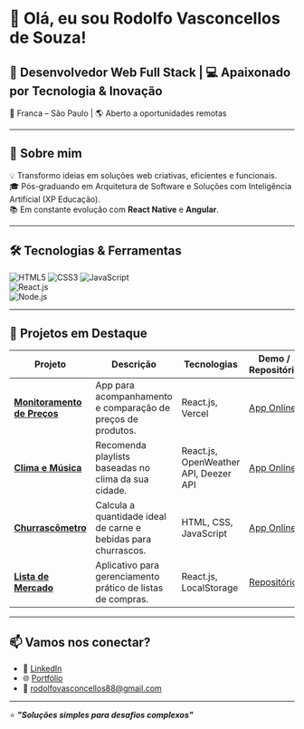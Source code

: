 # 👋 Olá, eu sou Rodolfo Vasconcellos de Souza!

## 🎯 Desenvolvedor Web Full Stack | 💻 Apaixonado por Tecnologia & Inovação  
📍 Franca – São Paulo | 🌎 Aberto a oportunidades remotas

---

## 🚀 Sobre mim  
💡 Transformo ideias em soluções web criativas, eficientes e funcionais.  
🎓 Pós-graduando em Arquitetura de Software e Soluções com Inteligência Artificial (XP Educação).  
📚 Em constante evolução com **React Native** e **Angular**.

---

## 🛠️ Tecnologias & Ferramentas  

![HTML5](https://img.shields.io/badge/HTML5-E34F26?style=for-the-badge&logo=html5&logoColor=white) 
![CSS3](https://img.shields.io/badge/CSS3-1572B6?style=for-the-badge&logo=css3&logoColor=white) 
![JavaScript](https://img.shields.io/badge/JavaScript-F7DF1E?style=for-the-badge&logo=javascript&logoColor=black)  
![React.js](https://img.shields.io/badge/React.js-61DAFB?style=for-the-badge&logo=react&logoColor=white)  
![Node.js](https://img.shields.io/badge/Node.js-339933?style=for-the-badge&logo=nodedotjs&logoColor=white)  

---

## 🌟 Projetos em Destaque

| Projeto                                             | Descrição                                                         | Tecnologias                    | Demo / Repositório                                         |
|----------------------------------------------------|-------------------------------------------------------------------|-------------------------------|------------------------------------------------------------|
| **[Monitoramento de Preços](https://github.com/rodolfosouza88/Monitoramento-de-Pre-os)** | App para acompanhamento e comparação de preços de produtos.       | React.js, Vercel              | [App Online](https://monitoramento-de-pre-os.vercel.app/)    |
| **[Clima e Música](https://github.com/rodolfosouza88/Clima-musica-App)**     | Recomenda playlists baseadas no clima da sua cidade.              | React.js, OpenWeather API, Deezer API | [App Online](https://app-climaemusica.netlify.app/)          |
| **[Churrascômetro](https://github.com/rodolfosouza88/churrascometro)**      | Calcula a quantidade ideal de carne e bebidas para churrascos.    | HTML, CSS, JavaScript          | [App Online](https://churrascometroproject.netlify.app/)     |
| **[Lista de Mercado](https://github.com/rodolfosouza88/lista-de-mercado)**   | Aplicativo para gerenciamento prático de listas de compras.       | React.js, LocalStorage         | [Repositório](https://github.com/rodolfosouza88/lista-de-mercado) |

---

## 📫 Vamos nos conectar?  

- 💼 [LinkedIn](https://www.linkedin.com/in/rodolfosouza88/)  
- 🌐 [Portfólio](https://rodolfosouza-myportfolio.netlify.app/)  
- 📧 rodolfovasconcellos88@gmail.com  

---

⭐ **_"Soluções simples para desafios complexos"_**

